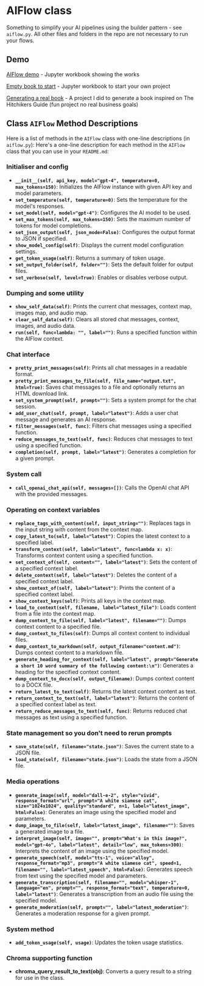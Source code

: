 # AIFlow class

Something to simplify your AI pipelines using the builder pattern - see `aiflow.py`.
All other files and folders in the repo are not necessary to run your flows.

## Demo

[AIFlow demo](aiflow_demo.ipynb) - Jupyter workbook showing the works

[Empty book to start](aiflow_start.ipynb) - Jupyter workbook to start your own project

[Generating a real book](42book.ipynb) - A project I did to generate a book inspired on The Hitchikers Guide (fun project no real business goals)

## Class `AIFlow` Method Descriptions

Here is a list of methods in the `AIFlow` class with one-line descriptions (in `aiflow.py`):
Here's a one-line description for each method in the `AIFlow` class that you can use in your `README.md`:

### Initialiser and config

- **`__init__(self, api_key, model="gpt-4", temperature=0, max_tokens=150)`**: Initializes the AIFlow instance with given API key and model parameters.
- **`set_temperature(self, temperature=0)`**: Sets the temperature for the model's responses.
- **`set_model(self, model="gpt-4")`**: Configures the AI model to be used.
- **`set_max_tokens(self, max_tokens=150)`**: Sets the maximum number of tokens for model completions.
- **`set_json_output(self, json_mode=False)`**: Configures the output format to JSON if specified.
- **`show_model_config(self)`**: Displays the current model configuration settings.
- **`get_token_usage(self)`**: Returns a summary of token usage.
- **`set_output_folder(self, folder="")`**: Sets the default folder for output files.
- **`set_verbose(self, level=True)`**: Enables or disables verbose output.

### Dumping and some utility

- **`show_self_data(self)`**: Prints the current chat messages, context map, images map, and audio map.
- **`clear_self_data(self)`**: Clears all stored chat messages, context, images, and audio data.
- **`run(self, func=lambda: "", label="")`**: Runs a specified function within the AIFlow context.

### Chat interface

- **`pretty_print_messages(self)`**: Prints all chat messages in a readable format.
- **`pretty_print_messages_to_file(self, file_name="output.txt", html=True)`**: Saves chat messages to a file and optionally returns an HTML download link.
- **`set_system_prompt(self, prompt="")`**: Sets a system prompt for the chat session.
- **`add_user_chat(self, prompt, label="latest")`**: Adds a user chat message and generates an AI response.
- **`filter_messages(self, func)`**: Filters chat messages using a specified function.
- **`reduce_messages_to_text(self, func)`**: Reduces chat messages to text using a specified function.
- **`completion(self, prompt, label="latest")`**: Generates a completion for a given prompt.

### System call

- **`call_openai_chat_api(self, messages=[])`**: Calls the OpenAI chat API with the provided messages.

### Operating on context variables

- **`replace_tags_with_content(self, input_string="")`**: Replaces tags in the input string with content from the context map.
- **`copy_latest_to(self, label="latest")`**: Copies the latest context to a specified label.
- **`transform_context(self, label="latest", func=lambda x: x)`**: Transforms context content using a specified function.
- **`set_context_of(self, content="", label="latest")`**: Sets the content of a specified context label.
- **`delete_context(self, label="latest")`**: Deletes the content of a specified context label.
- **`show_context_of(self, label="latest")`**: Prints the content of a specified context label.
- **`show_context_keys(self)`**: Prints all keys in the context map.
- **`load_to_context(self, filename, label="latest_file")`**: Loads content from a file into the context map.
- **`dump_context_to_file(self, label="latest", filename="")`**: Dumps context content to a specified file.
- **`dump_context_to_files(self)`**: Dumps all context content to individual files.
- **`dump_context_to_markdown(self, output_filename="content.md")`**: Dumps context content to a markdown file.
- **`generate_heading_for_context(self, label="latest", prompt="Generate a short 10 word summary of the following content:\n")`**: Generates a heading for the specified context content.
- **`dump_context_to_docx(self, output_filename)`**: Dumps context content to a DOCX file.
- **`return_latest_to_text(self)`**: Returns the latest context content as text.
- **`return_context_to_text(self, label="latest")`**: Returns the content of a specified context label as text.
- **`return_reduce_messages_to_text(self, func)`**: Returns reduced chat messages as text using a specified function.

### State management so you don't need to rerun prompts

- **`save_state(self, filename="state.json")`**: Saves the current state to a JSON file.
- **`load_state(self, filename="state.json")`**: Loads the state from a JSON file.

### Media operations

- **`generate_image(self, model="dall-e-2", style="vivid", response_format="url", prompt="A white siamese cat", size="1024x1024", quality="standard", n=1, label="latest_image", html=False)`**: Generates an image using the specified model and parameters.
- **`dump_image_to_file(self, label="latest_image", filename="")`**: Saves a generated image to a file.
- **`interpret_image(self, image="", prompt="What's in this image?", model="gpt-4o", label="latest", detail="low", max_tokens=300)`**: Interprets the content of an image using the specified model.
- **`generate_speech(self, model="tts-1", voice="alloy", response_format="mp3", prompt="A white siamese cat", speed=1, filename="", label="latest_speech", html=False)`**: Generates speech from text using the specified model and parameters.
- **`generate_transcription(self, filename="", model="whisper-1", language="en", prompt="", response_format="text", temperature=0, label="latest")`**: Generates a transcription from an audio file using the specified model.
- **`generate_moderation(self, prompt="", label="latest_moderation")`**: Generates a moderation response for a given prompt.

### System method

- **`add_token_usage(self, usage)`**: Updates the token usage statistics.

### Chroma supporting function

- **chroma_query_result_to_text(obj)**: Converts a query result to a string for use in the class.
